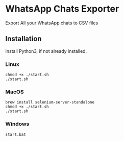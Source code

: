 # WhatsApp Chats Exporter
Export All your WhatsApp chats to CSV files

## Installation

Install Python3, if not already installed.

### Linux


    chmod +x ./start.sh
    ./start.sh

### MacOS
    brew install selenium-server-standalone
    chmod +x ./start.sh
    ./start.sh

### Windows 
    start.bat
        